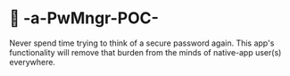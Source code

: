 # 🤖 -a-PwMngr-POC-
Never spend time trying to think of a secure password again. This app's functionality will remove that burden from the minds of native-app user(s) everywhere.
